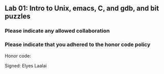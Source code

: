 ## Lab 01: Intro to Unix, emacs, C, and gdb, and bit puzzles

### Please indicate any allowed collaboration

### Please indicate that you adhered to the honor code policy 

Honor code: 

Signed: Elyes Laalai  
